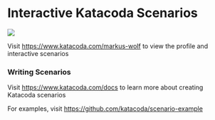 # Interactive Katacoda Scenarios

[![](http://shields.katacoda.com/katacoda/markus-wolf/count.svg)](https://www.katacoda.com/markus-wolf "Get your profile on Katacoda.com")

Visit https://www.katacoda.com/markus-wolf to view the profile and interactive scenarios

### Writing Scenarios
Visit https://www.katacoda.com/docs to learn more about creating Katacoda scenarios

For examples, visit https://github.com/katacoda/scenario-example
